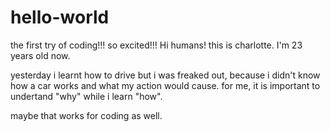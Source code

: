 # hello-world
the first try of coding!!! so excited!!!
Hi humans!
this is charlotte. I'm 23 years old now. 

yesterday i learnt how to drive but i was freaked out, because i didn't know how a car works and what my action would cause. for me, it is important to undertand "why" while i learn "how".

maybe that works for coding as well.

